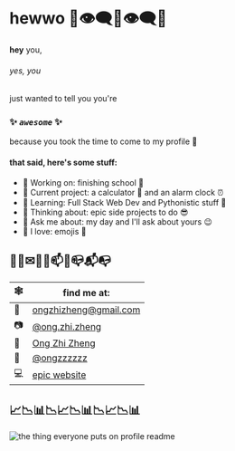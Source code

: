 # hewwo 👋👁‍🗨👄👁‍🗨✨ 

**hey** you, 

###### yes, you 

just wanted to tell you you're 

### ✨ _`awesome`_ ✨

because you took the time to come to my profile 🥺

#### that said, here's some stuff: 
- 🔭 Working on: finishing school 🏫
- 🔧 Current project: a calculator 🧮 and an alarm clock ⏰
- 🌱 Learning:  Full Stack Web Dev and Pythonistic stuff 🐍
- 🤔 Thinking about: epic side projects to do 😎 
- 💬 Ask me about: my day and I'll ask about yours 😉
- 💖 I love: emojis 👀

## 📧📮✉📨📩📫💌📪📬📭
| 🕸 | find me at: |
|---|---|
| 📧 | [ongzhizheng@gmail.com](mailto:ongzhizheng@gmail.com) |
| 📷 | [@ong.zhi.zheng](https://instagram.com/ong.zhi.zheng) |
| 📘 | [Ong Zhi Zheng](https://www.facebook.com/profile.php?id=100009737623508) |
| 🐤 | [@ongzzzzzz](https://twitter.com/ongzzzzzz) |
| 💻 | [epic website](http://ongzz.me) |

## 📈📉📊📉📈📉📊📉📈📉📊
![the thing everyone puts on profile readme](https://github-readme-stats.vercel.app/api?username=Fogeinator&show_icons=true&count_private=true&theme=dracula)
